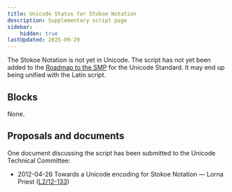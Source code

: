 ```yaml
---
title: Unicode Status for Stokoe Notation
description: Supplementary script page
sidebar:
    hidden: true
lastUpdated: 2025-09-29
---
```


The Stokoe Notation is not yet in Unicode. The script has not yet been added to the [Roadmap to the SMP](http://www.unicode.org/roadmaps/smp/) for the Unicode Standard. It may end up being unified with the Latin script.

## Blocks

None.

## Proposals and documents

One document discussing the script has been submitted to the Unicode Technical Committee:
- 2012-04-26 Towards a Unicode encoding for Stokoe Notation — Lorna Priest ([L2/12-133](http://www.unicode.org/cgi-bin/GetMatchingDocs.pl?L2/12-133))
